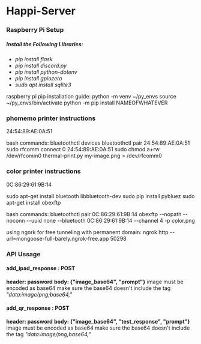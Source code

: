 # Happi-Server

### Raspberry Pi Setup
##### Install the Following Libraries:
- *pip install flask*
- *pip install discord.py*
- *pip install python-dotenv*
- *pip install gpiozero*
- *sudo apt install sqlite3*

raspberry pi pip installation guide:
python -m venv ~/py_envs
source ~/py_envs/bin/activate
python -m pip install NAMEOFWHATEVER

### phomemo printer instructions
24:54:89:AE:0A:51

bash commands:
bluetoothctl devices
bluetoothctl pair 24:54:89:AE:0A:51
sudo rfcomm connect 0 24:54:89:AE:0A:51
sudo chmod a+rw /dev/rfcomm0
thermal-print.py my-image.png > /dev/rfcomm0

### color printer instructions
0C:86:29:61:9B:14

sudo apt-get install bluetooth libbluetooth-dev
sudo pip install pybluez
sudo apt-get install obexftp


bash commands:
bluetoothctl pair 0C:86:29:61:9B:14
obexftp --nopath --noconn --uuid none --bluetooth 0C:86:29:61:9B:14 --channel 4 -p color.png

using ngork for free tunneling with permanent domain:
ngrok http --url=mongoose-full-barely.ngrok-free.app 50298

### API Ussage

#### add_ipad_response : POST
**header: password**
**body: {"image_base64", "prompt"}**
image must be encoded as base64
make sure the base64 doesn't include the tag *"data:image/png;base64,"*


#### add_qr_response : POST
**header: password**
**body: {"image_base64", "test_response", "prompt"}**
image must be encoded as base64
make sure the base64 doesn't include the tag *"data:image/png;base64,"*
